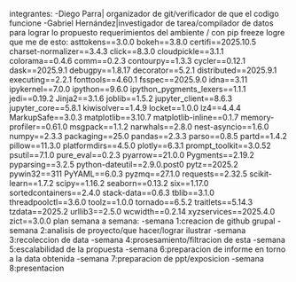 integrantes:
-Diego Parra| organizador de git/verificador de que el codigo funcione 
-Gabriel Hernández|investigador de tarea/compilador de datos para lograr lo propuesto
requerimientos del ambiente / con pip freeze logre que me de esto:
asttokens==3.0.0
bokeh==3.8.0
certifi==2025.10.5
charset-normalizer==3.4.3
click==8.3.0
cloudpickle==3.1.1
colorama==0.4.6
comm==0.2.3
contourpy==1.3.3
cycler==0.12.1
dask==2025.9.1
debugpy==1.8.17
decorator==5.2.1
distributed==2025.9.1
executing==2.2.1
fonttools==4.60.1
fsspec==2025.9.0
idna==3.11
ipykernel==7.0.0
ipython==9.6.0
ipython_pygments_lexers==1.1.1
jedi==0.19.2
Jinja2==3.1.6
joblib==1.5.2
jupyter_client==8.6.3
jupyter_core==5.8.1
kiwisolver==1.4.9
locket==1.0.0
lz4==4.4.4
MarkupSafe==3.0.3
matplotlib==3.10.7
matplotlib-inline==0.1.7
memory-profiler==0.61.0
msgpack==1.1.2
narwhals==2.8.0
nest-asyncio==1.6.0
numpy==2.3.3
packaging==25.0
pandas==2.3.3
parso==0.8.5
partd==1.4.2
pillow==11.3.0
platformdirs==4.5.0
plotly==6.3.1
prompt_toolkit==3.0.52
psutil==7.1.0
pure_eval==0.2.3
pyarrow==21.0.0
Pygments==2.19.2
pyparsing==3.2.5
python-dateutil==2.9.0.post0
pytz==2025.2
pywin32==311
PyYAML==6.0.3
pyzmq==27.1.0
requests==2.32.5
scikit-learn==1.7.2
scipy==1.16.2
seaborn==0.13.2
six==1.17.0
sortedcontainers==2.4.0
stack-data==0.6.3
tblib==3.1.0
threadpoolctl==3.6.0
toolz==1.0.0
tornado==6.5.2
traitlets==5.14.3
tzdata==2025.2
urllib3==2.5.0
wcwidth==0.2.14
xyzservices==2025.4.0
zict==3.0.0
plan semana a semana:
-semana 1:creacion de github grupal
-semana 2:analisis de proyecto/que hacer/lograr ilustrar
-semana 3:recoleccion de data
-semana 4:prosesamiento/filtracion de esta 
-semana 5:escalabilidad de la propuesta
-semana 6:preparacion de informe en torno a la data obtenida
-semana 7:preparacion de ppt/exposicion 
-semana 8:presentacion 